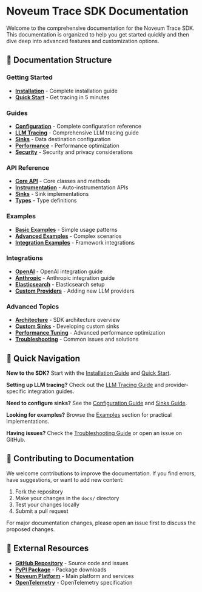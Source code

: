 # Noveum Trace SDK Documentation

Welcome to the comprehensive documentation for the Noveum Trace SDK. This documentation is organized to help you get started quickly and then dive deep into advanced features and customization options.

## 📖 Documentation Structure

### Getting Started
- **[Installation](getting-started/installation.md)** - Complete installation guide
- **[Quick Start](getting-started/quickstart.md)** - Get tracing in 5 minutes

### Guides
- **[Configuration](guides/configuration.md)** - Complete configuration reference
- **[LLM Tracing](guides/llm-tracing.md)** - Comprehensive LLM tracing guide
- **[Sinks](guides/sinks.md)** - Data destination configuration
- **[Performance](guides/performance.md)** - Performance optimization
- **[Security](guides/security.md)** - Security and privacy considerations

### API Reference
- **[Core API](api-reference/core.md)** - Core classes and methods
- **[Instrumentation](api-reference/instrumentation.md)** - Auto-instrumentation APIs
- **[Sinks](api-reference/sinks.md)** - Sink implementations
- **[Types](api-reference/types.md)** - Type definitions

### Examples
- **[Basic Examples](examples/basic.md)** - Simple usage patterns
- **[Advanced Examples](examples/advanced.md)** - Complex scenarios
- **[Integration Examples](examples/integrations.md)** - Framework integrations

### Integrations
- **[OpenAI](integrations/openai.md)** - OpenAI integration guide
- **[Anthropic](integrations/anthropic.md)** - Anthropic integration guide
- **[Elasticsearch](integrations/elasticsearch.md)** - Elasticsearch setup
- **[Custom Providers](integrations/custom.md)** - Adding new LLM providers

### Advanced Topics
- **[Architecture](advanced/architecture.md)** - SDK architecture overview
- **[Custom Sinks](advanced/custom-sinks.md)** - Developing custom sinks
- **[Performance Tuning](advanced/performance.md)** - Advanced performance optimization
- **[Troubleshooting](advanced/troubleshooting.md)** - Common issues and solutions

## 🚀 Quick Navigation

**New to the SDK?** Start with the [Installation Guide](getting-started/installation.md) and [Quick Start](getting-started/quickstart.md).

**Setting up LLM tracing?** Check out the [LLM Tracing Guide](guides/llm-tracing.md) and provider-specific integration guides.

**Need to configure sinks?** See the [Configuration Guide](guides/configuration.md) and [Sinks Guide](guides/sinks.md).

**Looking for examples?** Browse the [Examples](examples/) section for practical implementations.

**Having issues?** Check the [Troubleshooting Guide](advanced/troubleshooting.md) or open an issue on GitHub.

## 📝 Contributing to Documentation

We welcome contributions to improve the documentation. If you find errors, have suggestions, or want to add new content:

1. Fork the repository
2. Make your changes in the `docs/` directory
3. Test your changes locally
4. Submit a pull request

For major documentation changes, please open an issue first to discuss the proposed changes.

## 🔗 External Resources

- **[GitHub Repository](https://github.com/Noveum/noveum-trace)** - Source code and issues
- **[PyPI Package](https://pypi.org/project/noveum-trace/)** - Package downloads
- **[Noveum Platform](https://noveum.ai)** - Main platform and services
- **[OpenTelemetry](https://opentelemetry.io)** - OpenTelemetry specification
